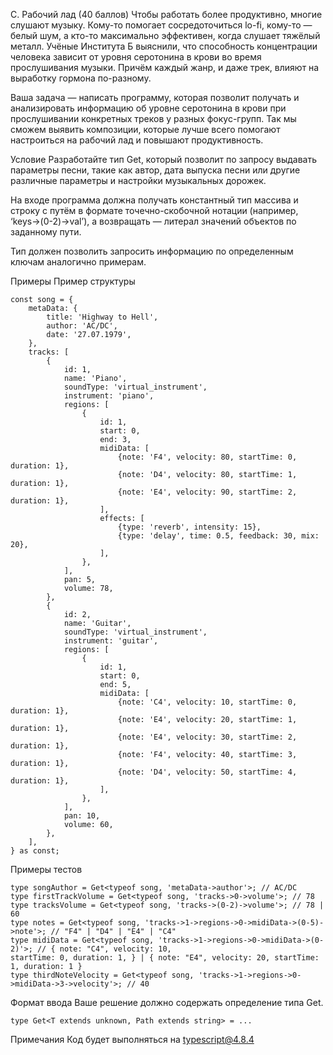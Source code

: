 C. Рабочий лад (40 баллов)
Чтобы работать более продуктивно, многие слушают музыку. Кому-то помогает сосредоточиться lo-fi, кому-то — белый шум, а кто-то максимально эффективен, когда слушает тяжёлый металл. Учёные Института Б выяснили, что способность концентрации человека зависит от уровня серотонина в крови во время прослушивания музыки. Причём каждый жанр, и даже трек, влияют на выработку гормона по-разному.

Ваша задача — написать программу, которая позволит получать и анализировать информацию об уровне серотонина в крови при прослушивании конкретных треков у разных фокус-групп. Так мы сможем выявить композиции, которые лучше всего помогают настроиться на рабочий лад и повышают продуктивность.

Условие
Разработайте тип Get, который позволит по запросу выдавать параметры песни, такие как автор, дата выпуска песни или другие различные параметры и настройки музыкальных дорожек.

На входе программа должна получать константный тип массива и строку с путём в формате точечно-скобочной нотации (например, ‘keys->(0-2)->val’), а возвращать — литерал значений объектов по заданному пути.

Тип должен позволить запросить информацию по определенным ключам аналогично примерам.

Примеры
Пример структуры
```
const song = {
    metaData: {
        title: 'Highway to Hell',
        author: 'AC/DC',
        date: '27.07.1979',
    },
    tracks: [
        {
            id: 1,
            name: 'Piano',
            soundType: 'virtual_instrument',
            instrument: 'piano',
            regions: [
                {
                    id: 1,
                    start: 0,
                    end: 3,
                    midiData: [
                        {note: 'F4', velocity: 80, startTime: 0, duration: 1},
                        {note: 'D4', velocity: 80, startTime: 1, duration: 1},
                        {note: 'E4', velocity: 90, startTime: 2, duration: 1},
                    ],
                    effects: [
                        {type: 'reverb', intensity: 15},
                        {type: 'delay', time: 0.5, feedback: 30, mix: 20},
                    ],
                },
            ],
            pan: 5,
            volume: 78,
        },
        {
            id: 2,
            name: 'Guitar',
            soundType: 'virtual_instrument',
            instrument: 'guitar',
            regions: [
                {
                    id: 1,
                    start: 0,
                    end: 5,
                    midiData: [
                        {note: 'C4', velocity: 10, startTime: 0, duration: 1},
                        {note: 'E4', velocity: 20, startTime: 1, duration: 1},
                        {note: 'E4', velocity: 30, startTime: 2, duration: 1},
                        {note: 'F4', velocity: 40, startTime: 3, duration: 1},
                        {note: 'D4', velocity: 50, startTime: 4, duration: 1},
                    ],
                },
            ],
            pan: 10,
            volume: 60,
        },
    ],
} as const;
```

Примеры тестов
```
type songAuthor = Get<typeof song, 'metaData->author'>; // AC/DC
type firstTrackVolume = Get<typeof song, 'tracks->0->volume'>; // 78
type tracksVolume = Get<typeof song, 'tracks->(0-2)->volume'>; // 78 | 60
type notes = Get<typeof song, 'tracks->1->regions->0->midiData->(0-5)->note'>; // "F4" | "D4" | "E4" | "C4"
type midiData = Get<typeof song, 'tracks->1->regions->0->midiData->(0-2)'>; // { note: "C4", velocity: 10, 
startTime: 0, duration: 1, } | { note: "E4", velocity: 20, startTime: 1, duration: 1 }
type thirdNoteVelocity = Get<typeof song, 'tracks->1->regions->0->midiData->3->velocity'>; // 40
```

Формат ввода
Ваше решение должно содержать определение типа Get.
```
type Get<T extends unknown, Path extends string> = ...
```
Примечания
Код будет выполняться на typescript@4.8.4